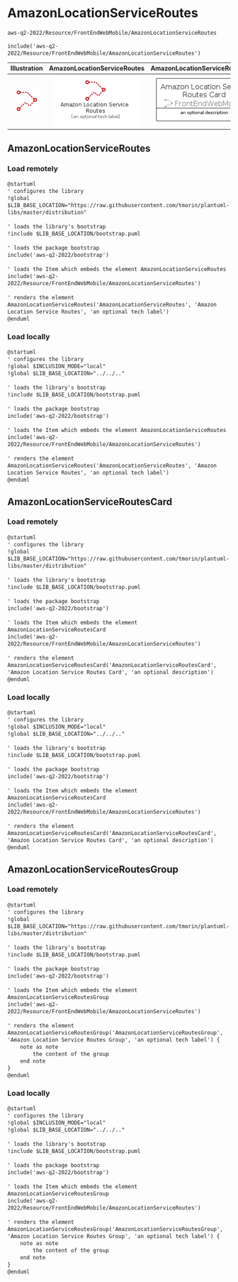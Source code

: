 # AmazonLocationServiceRoutes


```text
aws-q2-2022/Resource/FrontEndWebMobile/AmazonLocationServiceRoutes
```

```text
include('aws-q2-2022/Resource/FrontEndWebMobile/AmazonLocationServiceRoutes')
```



| Illustration | AmazonLocationServiceRoutes | AmazonLocationServiceRoutesCard | AmazonLocationServiceRoutesGroup |
| :---: | :---: | :---: | :---: |
| ![illustration for Illustration](../../../aws-q2-2022/Resource/FrontEndWebMobile/AmazonLocationServiceRoutes.png) | ![illustration for AmazonLocationServiceRoutes](../../../aws-q2-2022/Resource/FrontEndWebMobile/AmazonLocationServiceRoutes.Local.png) | ![illustration for AmazonLocationServiceRoutesCard](../../../aws-q2-2022/Resource/FrontEndWebMobile/AmazonLocationServiceRoutesCard.Local.png) | ![illustration for AmazonLocationServiceRoutesGroup](../../../aws-q2-2022/Resource/FrontEndWebMobile/AmazonLocationServiceRoutesGroup.Local.png) |




## AmazonLocationServiceRoutes

### Load remotely
```plantuml
@startuml
' configures the library
!global $LIB_BASE_LOCATION="https://raw.githubusercontent.com/tmorin/plantuml-libs/master/distribution"

' loads the library's bootstrap
!include $LIB_BASE_LOCATION/bootstrap.puml

' loads the package bootstrap
include('aws-q2-2022/bootstrap')

' loads the Item which embeds the element AmazonLocationServiceRoutes
include('aws-q2-2022/Resource/FrontEndWebMobile/AmazonLocationServiceRoutes')

' renders the element
AmazonLocationServiceRoutes('AmazonLocationServiceRoutes', 'Amazon Location Service Routes', 'an optional tech label')
@enduml
```

### Load locally
```plantuml
@startuml
' configures the library
!global $INCLUSION_MODE="local"
!global $LIB_BASE_LOCATION="../../.."

' loads the library's bootstrap
!include $LIB_BASE_LOCATION/bootstrap.puml

' loads the package bootstrap
include('aws-q2-2022/bootstrap')

' loads the Item which embeds the element AmazonLocationServiceRoutes
include('aws-q2-2022/Resource/FrontEndWebMobile/AmazonLocationServiceRoutes')

' renders the element
AmazonLocationServiceRoutes('AmazonLocationServiceRoutes', 'Amazon Location Service Routes', 'an optional tech label')
@enduml
```

## AmazonLocationServiceRoutesCard

### Load remotely
```plantuml
@startuml
' configures the library
!global $LIB_BASE_LOCATION="https://raw.githubusercontent.com/tmorin/plantuml-libs/master/distribution"

' loads the library's bootstrap
!include $LIB_BASE_LOCATION/bootstrap.puml

' loads the package bootstrap
include('aws-q2-2022/bootstrap')

' loads the Item which embeds the element AmazonLocationServiceRoutesCard
include('aws-q2-2022/Resource/FrontEndWebMobile/AmazonLocationServiceRoutes')

' renders the element
AmazonLocationServiceRoutesCard('AmazonLocationServiceRoutesCard', 'Amazon Location Service Routes Card', 'an optional description')
@enduml
```

### Load locally
```plantuml
@startuml
' configures the library
!global $INCLUSION_MODE="local"
!global $LIB_BASE_LOCATION="../../.."

' loads the library's bootstrap
!include $LIB_BASE_LOCATION/bootstrap.puml

' loads the package bootstrap
include('aws-q2-2022/bootstrap')

' loads the Item which embeds the element AmazonLocationServiceRoutesCard
include('aws-q2-2022/Resource/FrontEndWebMobile/AmazonLocationServiceRoutes')

' renders the element
AmazonLocationServiceRoutesCard('AmazonLocationServiceRoutesCard', 'Amazon Location Service Routes Card', 'an optional description')
@enduml
```

## AmazonLocationServiceRoutesGroup

### Load remotely
```plantuml
@startuml
' configures the library
!global $LIB_BASE_LOCATION="https://raw.githubusercontent.com/tmorin/plantuml-libs/master/distribution"

' loads the library's bootstrap
!include $LIB_BASE_LOCATION/bootstrap.puml

' loads the package bootstrap
include('aws-q2-2022/bootstrap')

' loads the Item which embeds the element AmazonLocationServiceRoutesGroup
include('aws-q2-2022/Resource/FrontEndWebMobile/AmazonLocationServiceRoutes')

' renders the element
AmazonLocationServiceRoutesGroup('AmazonLocationServiceRoutesGroup', 'Amazon Location Service Routes Group', 'an optional tech label') {
    note as note
        the content of the group
    end note
}
@enduml
```

### Load locally
```plantuml
@startuml
' configures the library
!global $INCLUSION_MODE="local"
!global $LIB_BASE_LOCATION="../../.."

' loads the library's bootstrap
!include $LIB_BASE_LOCATION/bootstrap.puml

' loads the package bootstrap
include('aws-q2-2022/bootstrap')

' loads the Item which embeds the element AmazonLocationServiceRoutesGroup
include('aws-q2-2022/Resource/FrontEndWebMobile/AmazonLocationServiceRoutes')

' renders the element
AmazonLocationServiceRoutesGroup('AmazonLocationServiceRoutesGroup', 'Amazon Location Service Routes Group', 'an optional tech label') {
    note as note
        the content of the group
    end note
}
@enduml
```

